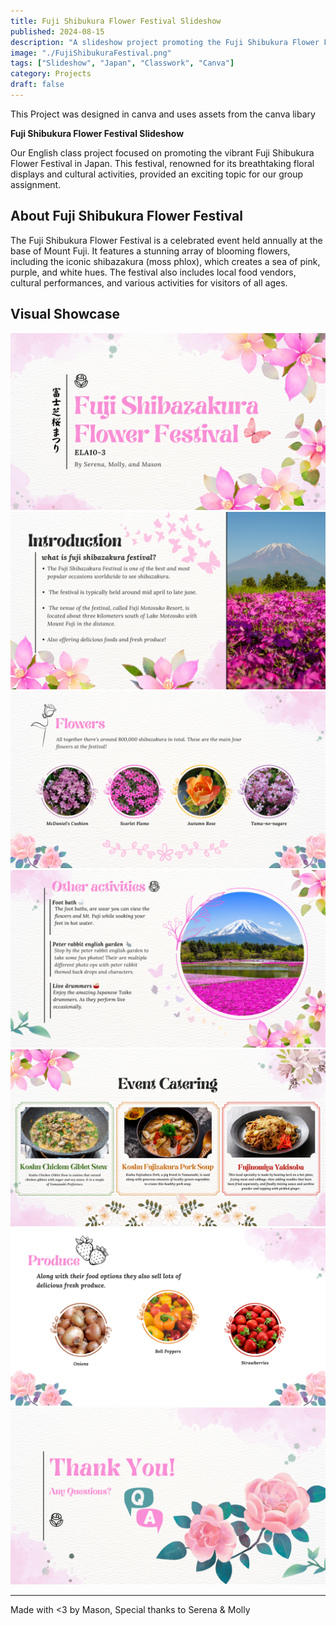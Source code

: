 ```yaml
---
title: Fuji Shibukura Flower Festival Slideshow  
published: 2024-08-15  
description: "A slideshow project promoting the Fuji Shibukura Flower Festival in Japan, created as part of a group assignment in English class."  
image: "./FujiShibukuraFestival.png"  
tags: ["Slideshow", "Japan", "Classwork", "Canva"]  
category: Projects  
draft: false
---
```

This Project was designed in canva and uses assets from the canva libary

**Fuji Shibukura Flower Festival Slideshow**

Our English class project focused on promoting the vibrant Fuji Shibukura Flower Festival in Japan. This festival, renowned for its breathtaking floral displays and cultural activities, provided an exciting topic for our group assignment.

## About Fuji Shibukura Flower Festival

The Fuji Shibukura Flower Festival is a celebrated event held annually at the base of Mount Fuji. It features a stunning array of blooming flowers, including the iconic shibazakura (moss phlox), which creates a sea of pink, purple, and white hues. The festival also includes local food vendors, cultural performances, and various activities for visitors of all ages.

## Visual Showcase

![1](https://github.com/11ason/Sitefiles/blob/main/2024_Flower-Festival-1.png?raw=true)
![2](https://github.com/11ason/Sitefiles/blob/main/2024_Flower-Festival-2.png?raw=true)
![3](https://github.com/11ason/Sitefiles/blob/main/2024_Flower-Festival-3.png?raw=true)
![4](https://github.com/11ason/Sitefiles/blob/main/2024_Flower-Festival-4.png?raw=true)
![5](https://github.com/11ason/Sitefiles/blob/main/2024_Flower-Festival-5.png?raw=true)
![6](https://github.com/11ason/Sitefiles/blob/main/2024_Flower-Festival-6.png?raw=true)
![7](https://github.com/11ason/Sitefiles/blob/main/2024_Flower-Festival-7.png?raw=true)

---

Made with <3 by Mason, Special thanks to Serena & Molly
